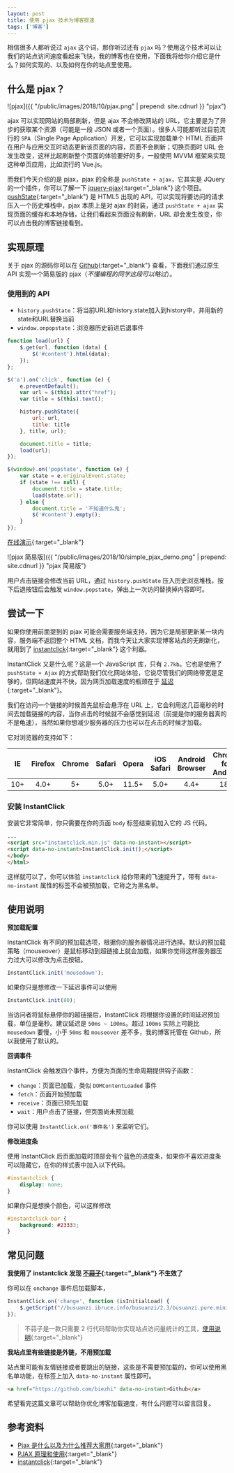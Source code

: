 ```yaml
---
layout: post
title: 使用 pjax 技术为博客提速
tags: ['博客']
---
```


相信很多人都听说过 `ajax` 这个词，那你听过还有 `pjax` 吗？使用这个技术可以让我们的站点访问速度看起来飞快，我的博客也在使用，下面我将给你介绍它是什么？如何实现的、以及如何在你的站点里使用。

<!-- more -->

## 什么是 pjax？

![pjax]({{ "/public/images/2018/10/pjax.png" | prepend: site.cdnurl }} "pjax")

ajax 可以实现网站的局部刷新，但是 ajax 不会修改网站的 URL，它主要是为了异步的获取某个资源（可能是一段 JSON 或者一个页面）。很多人可能都听过目前流行的 `SPA`（Single Page Application）开发，它可以实现加载单个 HTML 页面并在用户与应用交互时动态更新该页面的内容，页面不会刷新；切换页面时 URL 会发生改变，这样比起刷新整个页面的体验要好的多，一般使用 MVVM 框架来实现这种单页应用，比如流行的 Vue.js。

而我们今天介绍的是 pjax，pjax 的全称是 `pushState + ajax`，它其实是 JQuery 的一个插件，你可以了解一下 [jquery-pjax](https://github.com/defunkt/jquery-pjax){:target="_blank"} 这个项目。[pushState](https://developer.mozilla.org/zh-CN/docs/Web/API/History_API){:target="_blank"} 是 HTML5 出现的 API，可以实现将要访问的请求压入一个历史堆栈中，pjax 本质上是对 ajax 的封装，通过 `pushState + ajax` 实现页面的缓存和本地存储，让我们看起来页面没有刷新，URL 却会发生改变，你可以点击我的博客链接看到。

## 实现原理

关于 pjax 的源码你可以在 [Github](https://github.com/defunkt/jquery-pjax/blob/master/jquery.pjax.js){:target="_blank"} 查看，下面我们通过原生 API 实现一个简易版的 pjax（_不懂编程的同学这段可以略过_）。

### 使用到的 API

- `history.pushState`：将当前URL和history.state加入到history中，并用新的state和URL替换当前
- `window.onpopstate`：浏览器历史前进后退事件

```js
function load(url) {
    $.get(url, function (data) {
        $('#content').html(data);
    });
};

$('a').on('click', function (e) {
    e.preventDefault();
    var url = $(this).attr("href");
    var title = $(this).text();

    history.pushState({
        url: url,
        title: title
    }, title, url);

    document.title = title;
    load(url);
});

$(window).on('popstate', function (e) {
    var state = e.originalEvent.state;
    if (state !== null) {
        document.title = state.title;
        load(state.url);
    } else {
        document.title = '不知道什么鬼';
        $('#content').empty();
    }
});
```

[在线演示](https://codepen.io/biezhi/project/editor/XrMgdd){:target="_blank"}

![pjax 简易版]({{ "/public/images/2018/10/simple_pjax_demo.png" | prepend: site.cdnurl }} "pjax 简易版")

用户点击链接会修改当前 URL，通过 `history.pushState` 压入历史浏览堆栈，按下后退按钮后会触发 `window.popstate`，弹出上一次访问替换掉内容即可。

## 尝试一下

如果你使用前面提到的 pjax 可能会需要服务端支持，因为它是局部更新某一块内容，服务端不返回整个 HTML 文档，而我今天让大家实现博客站点的无刷新化，就用到了 [instantclick](http://instantclick.io/){:target="_blank"} 这个利器。

InstantClick 又是什么呢？这是一个 JavaScript 库，只有 `2.7kb`。它也是使用了 `pushState + Ajax` 的方式帮助我们优化网站体验，它说尽管我们的网络带宽是足够的，但网站速度并不快，因为网页加载速度的瓶颈在于 [延迟](https://www.igvita.com/2012/07/19/latency-the-new-web-performance-bottleneck/){:target="_blank"}。

我们在访问一个链接的时候首先鼠标会悬浮在 URL 上，它会利用这几百毫秒的时间去加载链接的内容，当你点击的时候就不会感觉到延迟（前提是你的服务器真的不是龟速），当然如果你想减少服务器的压力也可以在点击的时候才加载。

它对浏览器的支持如下：

| IE | Firefox | Chrome | Safari | Opera | iOS Safari | Android Browser | Chrome for Android |
|:----:|:----:|:----:|:----:|:----:|:----:|:----:|:----:|
| 10+ | 4.0+ | 5+ | 5.0+ | 11.5+ | 5.0+ | 4.4+ | 18+ |

### 安装 InstantClick

安装它非常简单，你只需要在你的页面 `body` 标签结束前加入它的 JS 代码。

```html
...
<script src="instantclick.min.js" data-no-instant></script>
<script data-no-instant>InstantClick.init();</script>
</body>
</html>
```

这样就可以了，你可以体验 `instantclick` 给你带来的飞速提升了，带有 `data-no-instant` 属性的标签不会被预加载，它称之为黑名单。

## 使用说明

**预加载配置**

InstantClick 有不同的预加载选项，根据你的服务器情况进行选择。默认的预加载策略（mouseover）是鼠标移动到超链接上就会加载，如果你觉得这样服务器压力过大可以修改为点击按钮。

```js
InstantClick.init('mousedown');
```

如果你只是想修改一下延迟事件可以使用

```js
InstantClick.init(80);
```

当访问者将鼠标悬停你的超链接后，InstantClick 将根据你设置的时间延迟预加载，单位是毫秒。建议延迟是 `50ms ~ 100ms`。超过 `100ms` 实际上可能比 `mousedown` 要慢，小于 `50ms` 和 `mouseover` 差不多，我的博客托管在 Github，所以我使用了默认的。

**回调事件**

InstantClick 会触发四个事件，方便为页面的生命周期提供钩子函数：

- `change`：页面已加载，类似 `DOMContentLoaded` 事件
- `fetch`：页面开始预加载
- `receive`：页面已预先加载
- `wait`：用户点击了链接，但页面尚未预加载

你可以使用 `InstantClick.on('事件名')` 来监听它们。

**修改进度条**

使用 InstantClick 后页面加载时顶部会有个蓝色的进度条，如果你不喜欢进度条可以隐藏它，在你的样式表中加入以下代码。

```css
#instantclick {
    display: none;
}
```

如果你只是想换个颜色，可以这样修改

```css
#instantclick-bar {
    background: #23333;
}
```

## 常见问题

**我使用了 instantclick 发现 [不蒜子](http://busuanzi.ibruce.info/){:target="_blank"} 不生效了**

你可以在 `onchange` 事件后加载脚本，

```js
InstantClick.on('change', function (isInitialLoad) {
    $.getScript("//busuanzi.ibruce.info/busuanzi/2.3/busuanzi.pure.mini.js");
});
```

> 不蒜子是一款只需要 2 行代码帮助你实现站点访问量统计的工具，[使用说明](http://ibruce.info/2015/04/04/busuanzi/){:target="_blank"}

**我站点里有些链接是外链，不用预加载**

站点里可能有友情链接或者要跳出的链接，这些是不需要预加载的，你可以使用黑名单功能，在标签上加入 `data-no-instant` 属性即可。

```html
<a href="https://github.com/biezhi" data-no-instant>Github</a>
```

希望看完这篇文章可以帮助你优化博客加载速度，有什么问题可以留言回复。

## 参考资料

- [Pjax 是什么以及为什么推荐大家用](http://www.cnblogs.com/shihao/archive/2013/04/18/3028969.html){:target="_blank"}
- [PJAX 原理和使用](https://www.fanhaobai.com/2017/07/pjax.html){:target="_blank"}
- [instantclick](http://instantclick.io/){:target="_blank"}
